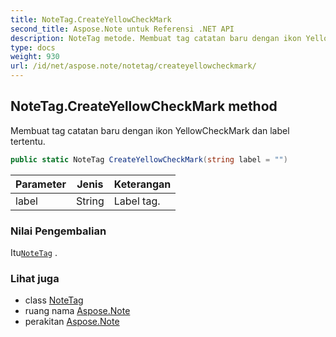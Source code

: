 ```yaml
---
title: NoteTag.CreateYellowCheckMark
second_title: Aspose.Note untuk Referensi .NET API
description: NoteTag metode. Membuat tag catatan baru dengan ikon YellowCheckMark dan label tertentu.
type: docs
weight: 930
url: /id/net/aspose.note/notetag/createyellowcheckmark/
---
```

## NoteTag.CreateYellowCheckMark method

Membuat tag catatan baru dengan ikon YellowCheckMark dan label tertentu.

```csharp
public static NoteTag CreateYellowCheckMark(string label = "")
```

| Parameter | Jenis | Keterangan |
| --- | --- | --- |
| label | String | Label tag. |

### Nilai Pengembalian

Itu[`NoteTag`](../) .

### Lihat juga

* class [NoteTag](../)
* ruang nama [Aspose.Note](../../notetag/)
* perakitan [Aspose.Note](../../../)


